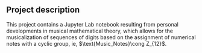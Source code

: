 <h2>Project description</h2>
<p>This project contains a Jupyter Lab notebook resulting from personal developments in musical mathematical theory, 
which allows for the musicalization of sequences of digits based on the assignment of numerical notes with a cyclic group, ie, $\text{Music_Notes}\cong Z_{12}$.</p>
